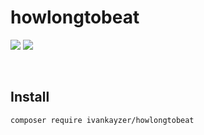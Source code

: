 # howlongtobeat

![](https://github.com/ivankayzer/howlongtobeat/workflows/PHP%20Workflow/badge.svg)
![](https://img.shields.io/codeclimate/maintainability-percentage/ivankayzer/howlongtobeat)

<br>

## Install

```bash
composer require ivankayzer/howlongtobeat
```
